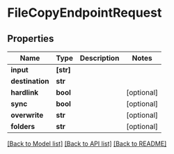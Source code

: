 # FileCopyEndpointRequest


## Properties
Name | Type | Description | Notes
------------ | ------------- | ------------- | -------------
**input** | **[str]** |  | 
**destination** | **str** |  | 
**hardlink** | **bool** |  | [optional] 
**sync** | **bool** |  | [optional] 
**overwrite** | **str** |  | [optional] 
**folders** | **str** |  | [optional] 

[[Back to Model list]](../#documentation-for-models) [[Back to API list]](../#documentation-for-api-endpoints) [[Back to README]](../)


